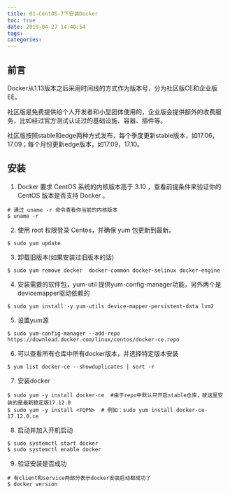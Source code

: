 ```yaml
---
title: 01-CentOS-7下安装Docker
toc: true
date: 2019-04-27 14:40:54
tags:
categories:
---
```


## 前言
Docker从1.13版本之后采用时间线的方式作为版本号，分为社区版CE和企业版EE。

社区版是免费提供给个人开发者和小型团体使用的，企业版会提供额外的收费服务，比如经过官方测试认证过的基础设施、容器、插件等。

社区版按照stable和edge两种方式发布，每个季度更新stable版本，如17.06，17.09；每个月份更新edge版本，如17.09，17.10。


## 安装
1. Docker 要求 CentOS 系统的内核版本高于 3.10 ，查看前提条件来验证你的CentOS 版本是否支持 Docker 。


```
# 通过 uname -r 命令查看你当前的内核版本
$ uname -r
```

2. 使用 root 权限登录 Centos，并确保 yum 包更新到最新。

```
$ sudo yum update
```

3. 卸载旧版本(如果安装过旧版本的话)

```
$ sudo yum remove docker  docker-common docker-selinux docker-engine
```

4. 安装需要的软件包，yum-util 提供yum-config-manager功能，另外两个是devicemapper驱动依赖的

```
$ sudo yum install -y yum-utils device-mapper-persistent-data lvm2
```

5. 设置yum源

```
$ sudo yum-config-manager --add-repo https://download.docker.com/linux/centos/docker-ce.repo
```

6. 可以查看所有仓库中所有docker版本，并选择特定版本安装


```
$ yum list docker-ce --showduplicates | sort -r
```

7. 安装docker

```
$ sudo yum -y install docker-ce  #由于repo中默认只开启stable仓库，故这里安装的是最新稳定版17.12.0
$ sudo yum -y install <FQPN>  # 例如：sudo yum install docker-ce-17.12.0.ce
```

8. 启动并加入开机启动
```
$ sudo systemctl start docker
$ sudo systemctl enable docker
```

9. 验证安装是否成功


```
# 有client和service两部分表示docker安装启动都成功了
$ docker version
```